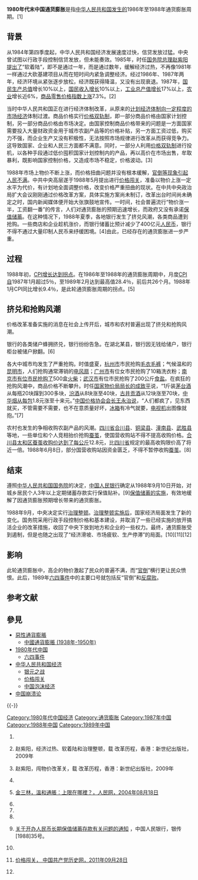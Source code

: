 **1980年代末中国通货膨胀**是指[中华人民共和国发生的](https://zh.wikipedia.org/wiki/中华人民共和国 "wikilink")1986年至1988年通货膨胀周期。\[1\]

## 背景

从1984年第四季度起，中华人民共和国经济发展速度过快，信贷发放过猛。中央曾试图以行政手段控制信贷发放，但未能奏效。1985年，时任[国务院总理](https://zh.wikipedia.org/wiki/国务院总理 "wikilink")[赵紫阳提出了](https://zh.wikipedia.org/wiki/赵紫阳 "wikilink")“软着陆”，即不是通过一年，而是通过数年，缓解经济过热，不再像1981年一样通过大砍基建项目从而在短时间内紧急调整经济。经过1986年、1987年两年，经济环境从紧张逐步放松，经济既获得降温，又没有出现衰退。1987年，[国民生产总值](../Page/国民生产总值.md "wikilink")增长10%以上，[国民收入增长](https://zh.wikipedia.org/wiki/国民收入 "wikilink")10%以上，[工业总产值增长](https://zh.wikipedia.org/wiki/工业总产值 "wikilink")17%以上，[农业](../Page/农业.md "wikilink")增长近6%，[商品零售价格指数上涨](https://zh.wikipedia.org/wiki/商品零售价格指数 "wikilink")7.3%。\[2\]

当时中华人民共和国正在进行经济体制改革，从原来的[计划经济体制向一定程度的](https://zh.wikipedia.org/wiki/计划经济 "wikilink")[市场经济](../Page/市场经济.md "wikilink")体制过渡。商品价格实行[价格双轨制](../Page/价格双轨制.md "wikilink")，即一部分商品价格由国家计划控制，另一部分商品价格由市场决定。由国家控制商品价格带来的问题是一方面国家需要投入大量财政资金用于城市农副产品等的价格补贴，另一方面工资过低，购买力不强，而企业生产又没有积极性，无法按照市场规律进行改革从而获得竞争力。这导致国家、企业和人民三方面都不满意。同时，一部分人利用[价格双轨制](../Page/价格双轨制.md "wikilink")进行投机，以各种手段通过低价囤积国家计划控制内的产品，再以高价在市场出售，牟取暴利，既影响国家控制价格，又造成市场不稳定，价格波动。\[3\]

1988年市场上物价不断上涨，而价格扭曲问题并没有根本缓解，[官倒等现象引起人民不满](https://zh.wikipedia.org/wiki/官倒 "wikilink")。中共中央高层遂于1988年5月提出进行[价格闯关](../Page/价格闯关.md "wikilink")，准备以物价上涨一定水平为代价，有计划地全面调整价格，改变价格严重扭曲的现状。在中共中央政治局扩大会议刚刚通过价格改革方案，具体实施方案尚未制订，改革出台时间尚未确定之时，国内新闻媒体便开始大张旗鼓地宣传。一时间，社会普遍流行“物价涨一半，工资翻一番”的传言，人们对通货膨胀的预期迅速增长，而政府又没有承诺[保值储蓄](https://zh.wikipedia.org/wiki/保值储蓄 "wikilink")。在这种情况下，1988年夏季，各地银行发生了挤兑风潮，各类商品遭到抢购。一些商店和企业趁机涨价，而银行储蓄比预计减少了400亿元[人民币](../Page/人民币.md "wikilink")，银行不得不通过大量印制人民币来纾缓困境。\[4\]由此，已经存在的通货膨胀进一步严重。

## 过程

1988年初，[CPI增长达到拐点](https://zh.wikipedia.org/wiki/CPI "wikilink")。在1986年至1988年的通货膨胀周期中，月度[CPI自](https://zh.wikipedia.org/wiki/CPI "wikilink")1987年1月超过5％，至1989年2月达到最高值28.4％，前后共26个月。1988年1月CPI同比增长9.4％，是此轮通货膨胀周期的拐点。\[5\]

## 挤兑和抢购风潮

价格改革准备实施的消息在社会上传开后，城市和农村普遍出现了挤兑和抢购风潮。

银行的各类储户蜂拥挤兑，银行纷纷告急。在湖北某县，银行因无钱给储户，银行柜台被储户掀翻。\[6\]

各大中城市均发生了严重抢购。时值盛夏，[杭州市](../Page/杭州市.md "wikilink")市民抢购[毛衣](https://zh.wikipedia.org/wiki/毛衣 "wikilink")[毛裤](https://zh.wikipedia.org/wiki/毛裤 "wikilink")；气候温和的[昆明市](../Page/昆明市.md "wikilink")，人们抢购通常滞销的[电风扇](https://zh.wikipedia.org/wiki/电风扇 "wikilink")；[广州市](../Page/广州市.md "wikilink")有位女市民抢购了10箱洗衣粉；[南京市有位市民抢购了](https://zh.wikipedia.org/wiki/南京市 "wikilink")500盒[火柴](../Page/火柴.md "wikilink")；[武汉市](../Page/武汉市.md "wikilink")有位市民抢购了200公斤[食盐](../Page/食盐.md "wikilink")。在疯狂的抢购风潮中，商品价格不断攀升。时任[国家物价局局长的](https://zh.wikipedia.org/wiki/国家物价局 "wikilink")[成致平](../Page/成致平.md "wikilink")说，“1斤装[茅台酒](../Page/茅台酒.md "wikilink")从每瓶20块蹿到300多块，[汾酒](../Page/汾酒.md "wikilink")从8块涨至40块，[古井贡酒](../Page/古井贡酒.md "wikilink")从12块涨至70块，[中华烟从每包](https://zh.wikipedia.org/wiki/中华烟 "wikilink")1.8元涨至十来元。”[中国价格协会会长](https://zh.wikipedia.org/wiki/中国价格协会 "wikilink")[王永治说](https://zh.wikipedia.org/wiki/王永治 "wikilink")，“人们都疯了，见东西就买，不管需要不需要，也不在意质量好坏，[冰箱](../Page/冰箱.md "wikilink")有冷气就要，[电视机](../Page/电视机.md "wikilink")出图像就抱。”\[7\]

农村也发生的争相收购农副产品的风潮。[四川省](../Page/四川省.md "wikilink")[合川县](https://zh.wikipedia.org/wiki/合川县 "wikilink")、[铜梁县](https://zh.wikipedia.org/wiki/铜梁县 "wikilink")、[潼南县](https://zh.wikipedia.org/wiki/潼南县 "wikilink")、[武胜县](../Page/武胜县.md "wikilink")等地，一些单位和个人竞相抬价抢购[蚕茧](https://zh.wikipedia.org/wiki/蚕茧 "wikilink")，使国营收购站不得不提高收购价格。[合川县](https://zh.wikipedia.org/wiki/合川县 "wikilink")[太和区蚕茧收购价达到了每公斤](https://zh.wikipedia.org/wiki/太和区 "wikilink")12.8元，比[四川省](../Page/四川省.md "wikilink")规定的最高收购限价高了将近一倍。1988年6月8日，部分国营收购站因资金匮乏，不得不暂停收购[蚕茧](https://zh.wikipedia.org/wiki/蚕茧 "wikilink")。\[8\]

## 结束

遵照[中华人民共和国国务院](../Page/中华人民共和国国务院.md "wikilink")的决定，[中国人民银行](../Page/中国人民银行.md "wikilink")确定从1988年9月10日开始，对城乡居民个人3年以上定期储蓄存款实行保值贴补。\[9\][保值储蓄的实施](https://zh.wikipedia.org/wiki/保值储蓄 "wikilink")，有效地缓解了因通货膨胀预期增长带来的通货膨胀。

1988年9月，中央决定实行[治理整顿](https://zh.wikipedia.org/wiki/治理整顿 "wikilink")。[治理整顿实施后](https://zh.wikipedia.org/wiki/治理整顿 "wikilink")，国家经济局面发生了新的变化。国务院采用行政手段控制价格和基本建设，并取消了一些已经实施的放开搞活企业的改革措施，收回了中央下放到地方和企业的一些权力。最终，通货膨胀受到遏制，但是也随之出现了“经济滑坡、市场疲软、生产停滞”的局面。\[10\]\[11\]\[12\]

## 影响

此轮通货膨胀中，高企的物价激起了民众的普遍不满，而“[官倒](https://zh.wikipedia.org/wiki/官倒 "wikilink")”横行更让民众愤恨。此后，1989年[六四事件](../Page/六四事件.md "wikilink")中的主要口号就包括反“官倒”和[反腐败](https://zh.wikipedia.org/wiki/反腐败 "wikilink")。

## 参考文献

## 參見

  - [惡性通貨膨脹](https://zh.wikipedia.org/wiki/惡性通貨膨脹 "wikilink")
      - [中國通貨膨脹 (1938年-1950年)](../Page/中國通貨膨脹_\(1938年-1950年\).md "wikilink")
  - [1980年代中国](https://zh.wikipedia.org/wiki/1980年代中国 "wikilink")
      - [六四事件](../Page/六四事件.md "wikilink")
  - [中华人民共和国经济](https://zh.wikipedia.org/wiki/中华人民共和国经济 "wikilink")
      - [银元之战](../Page/银元之战.md "wikilink")
      - [价格闯关](../Page/价格闯关.md "wikilink")
      - [中国泡沫经济](../Page/中国泡沫经济.md "wikilink")
  - [中国崩溃论](https://zh.wikipedia.org/wiki/中国崩溃论 "wikilink")

{{-}}

[Category:1980年代中国经济](https://zh.wikipedia.org/wiki/Category:1980年代中国经济 "wikilink") [Category:通货膨胀](https://zh.wikipedia.org/wiki/Category:通货膨胀 "wikilink") [Category:1987年中国](https://zh.wikipedia.org/wiki/Category:1987年中国 "wikilink") [Category:1988年中国](https://zh.wikipedia.org/wiki/Category:1988年中国 "wikilink") [Category:1989年中国](https://zh.wikipedia.org/wiki/Category:1989年中国 "wikilink")

1.
2.  赵紫阳，经济过热、软着陆和治理整顿，载 改革历程，香港：新世纪出版社，2009年

3.  赵紫阳，闯物价改革关，载 改革历程，香港：新世纪出版社，2009年

4.
5.  [金三林，溫和通脹：上限在哪裡？，人民网，2004年08月18日](http://www.people.com.cn/BIG5/jingji/1045/2719065.html)

6.
7.
8.
9.  [关于开办人民币长期保值储蓄存款有关问题的通知](http://china.findlaw.cn/fagui/jj/25/99746.html) ，中国人民银行，银传\[1988\]35号。

10.
11. [价格闯关， 中国共产党历史网，2011年09月28日](http://www.zgdsw.org.cn/GB/218994/219017/222982/231104/15779058.html)

12.